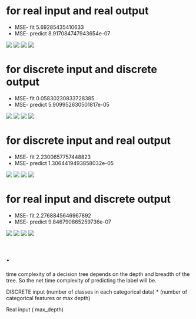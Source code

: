 # for real input and  real output

- MSE- fit 5.69285435410633  
- MSE- predict 8.917084747943654e-07

![](../imgs/Q4/RR/hm_fit.png)
![](../imgs/Q4/RR/hm_predict.png)
![](../imgs/Q4/RR/model_comparision_fit.png)
![](../imgs/Q4/RR/model_comparision_predict.png)



# for discrete input and  discrete output

- MSE- fit 0.05830230833728385  
- MSE- predict 5.909952630501817e-05

![](../imgs/Q4/DD/hm_fit.png)
![](../imgs/Q4/DD/hm_predict.png)
![](../imgs/Q4/DD/model_comparision_fit.png)
![](../imgs/Q4/DD/model_comparision_predict.png)


# for discrete input and  real output

- MSE- fit 2.2300657757448823  
- MSE- predict 1.3064419493858032e-05

![](../imgs/Q4/DR/hm_fit.png)
![](../imgs/Q4/DR/hm_predict.png)
![](../imgs/Q4/DR/model_comparision_fit.png)
![](../imgs/Q4/DR/model_comparision_predict.png)


# for real input and  discrete output

- MSE- fit 2.2768845646967892  
- MSE- predict 9.846790865259736e-07

![](../imgs/Q4/RD/hm_fit.png)
![](../imgs/Q4/RD/hm_predict.png)
![](../imgs/Q4/RD/model_comparision_fit.png)
![](../imgs/Q4/RD/model_comparision_predict.png)

# . 
time complexity of a decision tree depends on the depth and breadth of the tree. 
So the net time complexity of predicting the label will be.  

DISCRETE input
(number of classes in each categorical data) * (number of categorical features or max depth)

Real input 
( max_depth) 

